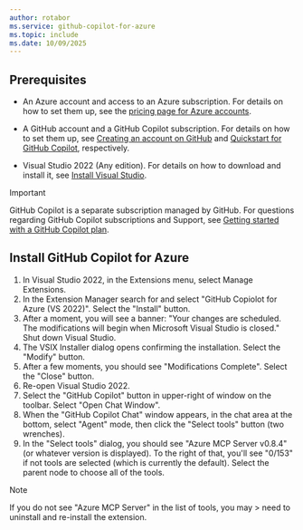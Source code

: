 ```yaml
---
author: rotabor
ms.service: github-copilot-for-azure
ms.topic: include
ms.date: 10/09/2025
---
```


## Prerequisites

- An Azure account and access to an Azure subscription. For details on how to set them up, see the [pricing page for Azure accounts](https://azure.microsoft.com/pricing/purchase-options/azure-account).

- A GitHub account and a GitHub Copilot subscription. For details on how to set them up, see [Creating an account on GitHub](https://docs.github.com/en/get-started/start-your-journey/creating-an-account-on-github) and [Quickstart for GitHub Copilot](https://docs.github.com/en/copilot/quickstart), respectively.

- Visual Studio 2022 (Any edition). For details on how to download and install it, see [Install Visual Studio](/visualstudio/install/install-visual-studio?view=vs-2022).

>[!IMPORTANT]
>GitHub Copilot is a separate subscription managed by GitHub. For questions regarding GitHub Copilot subscriptions and Support, see [Getting started with a GitHub Copilot plan](https://docs.github.com/en/copilot/how-tos/manage-your-account/get-started-with-a-copilot-plan).


## Install GitHub Copilot for Azure

1. In Visual Studio 2022, in the Extensions menu, select Manage Extensions. 
1. In the Extension Manager search for and select "GitHub Copiolot for Azure (VS 2022)". Select the "Install" button.
1. After a moment, you will see a banner: "Your changes are scheduled. The modifications will begin when Microsoft Visual Studio is closed." Shut down Visual Studio.
1. The VSIX Installer dialog opens confirming the installation. Select the "Modify" button.
1. After a few moments, you should see "Modifications Complete". Select the "Close" button.
1. Re-open Visual Studio 2022.
1. Select the "GitHub Copilot" button in upper-right of window on the toolbar. Select "Open Chat Window".
1. When the "GitHub Copilot Chat" window appears, in the chat area at the bottom, select "Agent" mode, then click the "Select tools" button (two wrenches).
1. In the "Select tools" dialog, you should see "Azure MCP Server v0.8.4" (or whatever version is displayed). To the right of that, you'll see "0/153" if not tools are selected (which is currently the default). Select the parent node to choose all of the tools.

> [!Note]
> If you do not see "Azure MCP Server" in the list of tools, you may > need to uninstall and re-install the extension.
